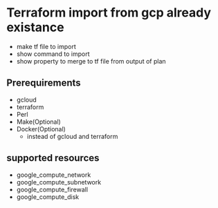 # Terraform import from gcp already existance

* make tf file to import
* show command to import
* show property to merge to tf file from output of plan

## Prerequirements

* gcloud
* terraform
* Perl
* Make(Optional)
* Docker(Optional)
    * instead of gcloud and terraform

## supported resources

* google_compute_network
* google_compute_subnetwork
* google_compute_firewall
* google_compute_disk
